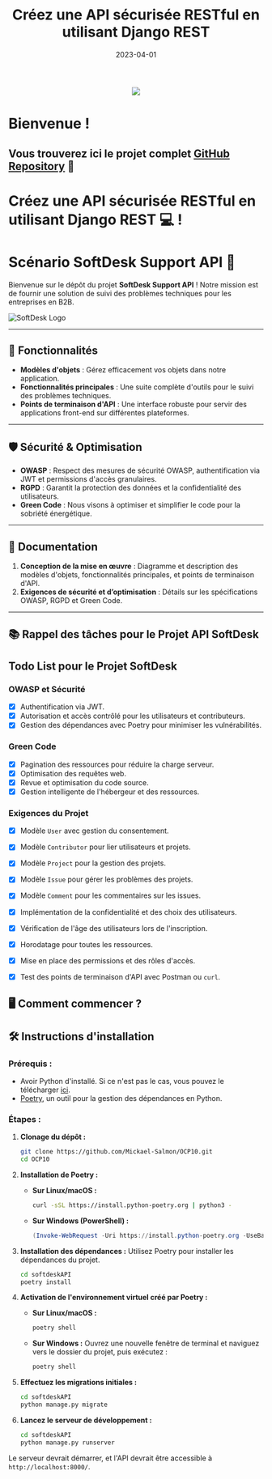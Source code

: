 ﻿---
title: " Créez une API sécurisée RESTful en utilisant Django REST"
date: 2023-04-01
tags: ["python", "API Restful", "Django", "backend", "Postman", "OWASP", "Green Code", "Poetry", "JWT", "authentification", "sécurité"]
draft: false
---
<p align="center">
<img src="https://legacy.python.org/community/logos/python-logo-master-v3-TM.png">
</p>

# Bienvenue !
## Vous trouverez ici le projet complet [GitHub Repository](https://github.com/Mickael-Salmon/OCP10) 👋

# Créez une API sécurisée RESTful en utilisant Django REST 💻 !

# Scénario SoftDesk Support API 🚀

Bienvenue sur le dépôt du projet **SoftDesk Support API** ! Notre mission est de fournir une solution de suivi des problèmes techniques pour les entreprises en B2B.

![SoftDesk Logo](https://user.oc-static.com/upload/2023/06/28/16879473703315_P10-02.png)

___

## 📌 Fonctionnalités

-   **Modèles d'objets** : Gérez efficacement vos objets dans notre application.
-   **Fonctionnalités principales** : Une suite complète d'outils pour le suivi des problèmes techniques.
-   **Points de terminaison d'API** : Une interface robuste pour servir des applications front-end sur différentes plateformes.

___

## 🛡️ Sécurité & Optimisation

-   **OWASP** : Respect des mesures de sécurité OWASP, authentification via JWT et permissions d'accès granulaires.
-   **RGPD** : Garantit la protection des données et la confidentialité des utilisateurs.
-   **Green Code** : Nous visons à optimiser et simplifier le code pour la sobriété énergétique.

___

## 📂 Documentation

1.  **Conception de la mise en œuvre** : Diagramme et description des modèles d'objets, fonctionnalités principales, et points de terminaison d'API.
2.  **Exigences de sécurité et d’optimisation** : Détails sur les spécifications OWASP, RGPD et Green Code.

___

## 📚 Rappel des tâches pour le Projet API SoftDesk

## Todo List pour le Projet SoftDesk

### OWASP et Sécurité
- [x] Authentification via JWT.
- [x] Autorisation et accès contrôlé pour les utilisateurs et contributeurs.
- [x] Gestion des dépendances avec Poetry pour minimiser les vulnérabilités.

### Green Code
- [x] Pagination des ressources pour réduire la charge serveur.
- [x] Optimisation des requêtes web.
- [x] Revue et optimisation du code source.
- [x] Gestion intelligente de l'hébergeur et des ressources.

### Exigences du Projet
- [x] Modèle `User` avec gestion du consentement.
- [x] Modèle `Contributor` pour lier utilisateurs et projets.
- [x] Modèle `Project` pour la gestion des projets.
- [x] Modèle `Issue` pour gérer les problèmes des projets.
- [x] Modèle `Comment` pour les commentaires sur les issues.
- [x] Implémentation de la confidentialité et des choix des utilisateurs.
- [x] Vérification de l'âge des utilisateurs lors de l'inscription.
- [x] Horodatage pour toutes les ressources.
- [x] Mise en place des permissions et des rôles d'accès.
- [x] Test des points de terminaison d'API avec Postman ou `curl`.



## 🖥️ Comment commencer ?

## 🛠️ Instructions d'installation

### Prérequis :

-   Avoir Python d'installé. Si ce n'est pas le cas, vous pouvez le télécharger [ici](https://www.python.org/downloads/).
-   [Poetry](https://python-poetry.org/), un outil pour la gestion des dépendances en Python.

### Étapes :

1.  **Clonage du dépôt :**

    ``` bash
    git clone https://github.com/Mickael-Salmon/OCP10.git
    cd OCP10
    ```

2.  **Installation de Poetry :**

    -   **Sur Linux/macOS :**

        ``` bash
        curl -sSL https://install.python-poetry.org | python3 -

        ```

    -   **Sur Windows (PowerShell) :**

        ``` powershell
        (Invoke-WebRequest -Uri https://install.python-poetry.org -UseBasicParsing).Content | python -

        ```

3.  **Installation des dépendances :**
    Utilisez Poetry pour installer les dépendances du projet.

    ``` bash
    cd softdeskAPI
    poetry install

    ```

4.  **Activation de l'environnement virtuel créé par Poetry :**

    -   **Sur Linux/macOS :**

        ``` bash
        poetry shell

        ```

    -   **Sur Windows :** Ouvrez une nouvelle fenêtre de terminal et naviguez vers le dossier du projet, puis exécutez :

        ``` powershell
        poetry shell

        ```

5.  **Effectuez les migrations initiales :**

    ``` bash
    cd softdeskAPI
    python manage.py migrate

    ```

6.  **Lancez le serveur de développement :**

    ``` bash
    cd softdeskAPI
    python manage.py runserver

    ```


Le serveur devrait démarrer, et l'API devrait être accessible à `http://localhost:8000/`.
